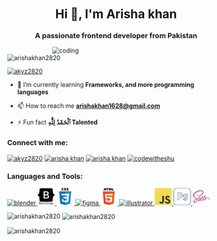 <h1 align="center">Hi 👋, I'm Arisha khan</h1>
<h3 align="center">A passionate frontend developer from Pakistan</h3>

<img align="right" alt="coding" width="400" src="https://camo.githubusercontent.com/c1dcb74cc1c1835b1d716f5051499a2814c683c806b15f04b0eba492863703e9/68747470733a2f2f63646e2e6472696262626c652e636f6d2f75736572732f3733303730332f73637265656e73686f74732f363538313234332f6176656e746f2e676966">

<p align="left"> <img src="https://komarev.com/ghpvc/?username=arishakhan2820&label=Profile%20views&color=0e75b6&style=flat" alt="arishakhan2820" /> </p>

<p align="left"> <a href="https://twitter.com/akyz2820" target="blank"><img src="https://img.shields.io/twitter/follow/akyz2820?logo=twitter&style=for-the-badge" alt="akyz2820" /></a> </p>

- 🌱 I’m currently learning **Frameworks, and more programming languages**

- 📫 How to reach me **arishakhan1628@gmail.com**


- ⚡ Fun fact **ٱلْحَمْدُ لِلَّٰهِ Talented**

<h3 align="left">Connect with me:</h3>
<p align="left">
<a href="https://twitter.com/akyz2820" target="blank"><img align="center" src="https://raw.githubusercontent.com/rahuldkjain/github-profile-readme-generator/master/src/images/icons/Social/twitter.svg" alt="akyz2820" height="30" width="40" /></a>
<a href="https://linkedin.com/in/arisha khan" target="blank"><img align="center" src="https://raw.githubusercontent.com/rahuldkjain/github-profile-readme-generator/master/src/images/icons/Social/linked-in-alt.svg" alt="arisha khan" height="30" width="40" /></a>
<a href="https://fb.com/arisha khan" target="blank"><img align="center" src="https://raw.githubusercontent.com/rahuldkjain/github-profile-readme-generator/master/src/images/icons/Social/facebook.svg" alt="arisha khan" height="30" width="40" /></a>
<a href="https://instagram.com/codewitheshu" target="blank"><img align="center" src="https://raw.githubusercontent.com/rahuldkjain/github-profile-readme-generator/master/src/images/icons/Social/instagram.svg" alt="codewitheshu" height="30" width="40" /></a>
</p>

<h3 align="left">Languages and Tools:</h3>
<p align="left"> <a href="https://www.blender.org/" target="_blank" rel="noreferrer"> <img src="https://download.blender.org/branding/community/blender_community_badge_white.svg" alt="blender" width="40" height="40"/> </a> <a href="https://getbootstrap.com" target="_blank" rel="noreferrer"> <img src="https://raw.githubusercontent.com/devicons/devicon/master/icons/bootstrap/bootstrap-plain-wordmark.svg" alt="bootstrap" width="40" height="40"/> </a> <a href="https://www.w3schools.com/css/" target="_blank" rel="noreferrer"> <img src="https://raw.githubusercontent.com/devicons/devicon/master/icons/css3/css3-original-wordmark.svg" alt="css3" width="40" height="40"/> </a> <a href="https://www.figma.com/" target="_blank" rel="noreferrer"> <img src="https://www.vectorlogo.zone/logos/figma/figma-icon.svg" alt="figma" width="40" height="40"/> </a> <a href="https://www.w3.org/html/" target="_blank" rel="noreferrer"> <img src="https://raw.githubusercontent.com/devicons/devicon/master/icons/html5/html5-original-wordmark.svg" alt="html5" width="40" height="40"/> </a> <a href="https://www.adobe.com/in/products/illustrator.html" target="_blank" rel="noreferrer"> <img src="https://www.vectorlogo.zone/logos/adobe_illustrator/adobe_illustrator-icon.svg" alt="illustrator" width="40" height="40"/> </a> <a href="https://developer.mozilla.org/en-US/docs/Web/JavaScript" target="_blank" rel="noreferrer"> <img src="https://raw.githubusercontent.com/devicons/devicon/master/icons/javascript/javascript-original.svg" alt="javascript" width="40" height="40"/> </a> <a href="https://www.photoshop.com/en" target="_blank" rel="noreferrer"> <img src="https://raw.githubusercontent.com/devicons/devicon/master/icons/photoshop/photoshop-line.svg" alt="photoshop" width="40" height="40"/> </a> <a href="https://sass-lang.com" target="_blank" rel="noreferrer"> <img src="https://raw.githubusercontent.com/devicons/devicon/master/icons/sass/sass-original.svg" alt="sass" width="40" height="40"/> </a> </p>

<p><img align="left" src="https://github-readme-stats.vercel.app/api/top-langs?username=arishakhan2820&show_icons=true&locale=en&layout=compact" alt="arishakhan2820" /></p>

<p>&nbsp;<img align="center" src="https://github-readme-stats.vercel.app/api?username=arishakhan2820&show_icons=true&locale=en" alt="arishakhan2820" /></p>

<p><img align="center" src="https://github-readme-streak-stats.herokuapp.com/?user=arishakhan2820&" alt="arishakhan2820" /></p>

